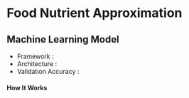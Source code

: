 # Food Nutrient Approximation
 

## Machine Learning Model

* Framework : 
* Architecture :
* Validation Accuracy :



#### How It Works


